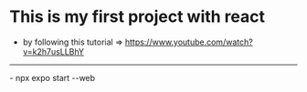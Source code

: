 # This is my first project with react
- by following this tutorial => https://www.youtube.com/watch?v=k2h7usLLBhY
<hr>
- npx expo start --web
